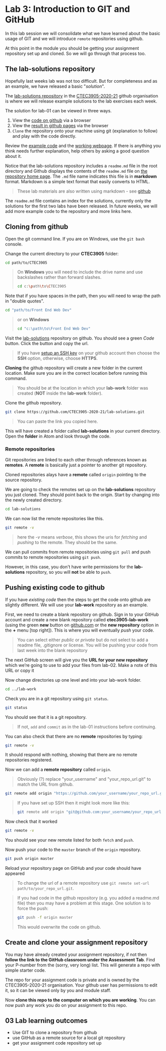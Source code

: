 # Lab 3: Introduction to GIT and GitHub

In this lab session we will consolidate what we have learned about the basic usage of GIT and we will introduce `remote` repositories using github.

At this point in the module you should be getting your assignment repository set up and cloned.
So we will go through that process too.

## The lab-solutions repository

Hopefully last weeks lab was not too difficult.
But for completeness and as an example, we have released a basic "*solution*".

The [lab-solutions repository](https://github.com/CTEC3905-2020-21/lab-solutions) in the [CTEC3905-2020-21](https://github.com/CTEC3905-2020-21) github organisation is where we will release example solutions to the lab exercises each week.

The solution for lab-01 can be viewed in three ways.

1. View the [code on github](https://github.com/CTEC3905-2020-21/lab-solutions/tree/master/lab-01) via a browser
1. View the [result in github pages](https://ctec3905-2020-21.github.io/lab-solutions/lab-01/) via the browser
1. `Clone` the repository onto your machine using git (explanation to follow) and play with the code directly.

Review the [example code](https://github.com/CTEC3905-2020-21/lab-solutions/tree/master/lab-01) and the [working webpage](https://ctec3905-2020-21.github.io/lab-solutions/lab-01/).
If there is anything you think needs further explanation, help others by asking a good question about it.

Notice that the lab-solutions repository includes a `readme.md` file in the root directory and Github displays the contents of the `readme.md` file on [the repository home page](https://github.com/CTEC3905-2020-21/lab-solutions).
The `.md` file name indicates this file is in **markdown** format.
Markdown is a simple text format that easily converts to HTML.
> These lab materials are also written using markdown - see [github](https://github.com/CTEC3905-2020-21/lab-materials)

The `readme.md` file contains an index for the solutions, currently only the solutions for the first two labs have been released.
In future weeks, we will add more example code to the repository and more links here.

## Cloning from github

Open the git command line.
If you are on Windows, use the `git bash` console.

Change the current directory to your **CTEC3905** folder:

```bash
cd path/to/CTEC3905
```

> On **Windows** you will need to include the drive name and use backslashes rather than forward slashes.
> ```bash
> cd c:\path\to\CTEC3905
> ```


Note that if you have spaces in the path, then you will need to wrap the path in "double quotes".
```bash
cd "path/to/Front End Web Dev"
```
> or on **Windows**
> ```bash
> cd "c:\path\to\Front End Web Dev"
> ```

Visit the [lab-solutions](https://github.com/CTEC3905-2020-21/lab-solutions) repository on github.
You should see a green *Code* button.
Click the button and copy the url.

> If you have [setup an SSH key](https://docs.github.com/en/free-pro-team@latest/github/authenticating-to-github/connecting-to-github-with-ssh) on your github account then choose the **SSH** option, otherwise, choose **HTTPS**.

**Cloning** the github repository will create a new folder in the current location.
Make sure you are in the correct location before running this command.
>You should be at the location in which your **lab-work** folder was created (**NOT** inside the **lab-work** folder).


Clone the github repository.

```bash
git clone https://github.com/CTEC3905-2020-21/lab-solutions.git
```
> You can paste the link you copied here.

This will have created a folder called **lab-solutions** in your current directory.
Open the **folder** in Atom and look through the code.

### Remote repositories

Git repositories are linked to each other through references known as **remotes**.
A **remote** is basically just a pointer to another git repository.

Cloned repositories alays have a **remote** called `origin` pointing to the source repository.

We are going to check the remotes set up on the **lab-solutions** repository you just cloned.
They should point back to the origin.
Start by changing into the newly created directory.

```bash
cd lab-solutions
```

We can now list the remote repositories like this.

```bash
git remote -v
```

> here the *-v* means *verbose*, this shows the uris for *fetching* and *pushing* to the remote. They should be the same.

We can pull commits from remote repositories using `git pull` and push commits to remote repositories using `git push`.

However, in this case, you don't have write permissions for the **lab-solutions** repository, so you will **not** be able to `push`.

## Pushing existing code to github

If you have *existing code* then the steps to get the code onto github are slightly different.
We will use your **lab-work** repository as an example.

First, we need to create a blank repository on github.
Sign in to your GitHub account and create a new blank repository called **ctec3905-lab-work** (using the green **new** button on [github.com](github.com) or the **new repository** option in the **+** menu [top right]).
This is where you will eventually *push* your code.

> You can select either *public* or *private* but do not select to add a readme file, .gitignore or license.
> You will be pushing your code from last week into the blank repository

The next GitHub screen will give you the **URL for your new repository** which we’re going to use to add your files from lab-02.
Make a note of this URL or copy it

Now change directories up one level and into your lab-work folder.

```bash
cd ../lab-work
```

Check you are in a git repository using `git status`.

```bash
git status
```

You should see that it is a git repository.
> If not, `add` and `commit` as in the lab-01 instructions before continuing.


You can also check that there are no **remote** repositories by typing:

```bash
git remote -v
```

It should respond with nothing, showing that there are no remote repositories registered.

Now we can add a **remote repository** called `origin`.

> Obviously (?) replace "your_username" and "your_repo_url.git" to match the URL from github.

```bash
git remote add origin "https://github.com/your_username/your_repo_url.git"
```

> If you have set up SSH then it might look more like this:
> ```bash
> git remote add origin "git@github.com:your_username/your_repo_url.git"
> ```

Now check that it worked

```bash
git remote -v
```

You should see your new remote listed for both `fetch` and `push`.

Now push your code to the `master` branch of the `origin` repository.

```bash
git push origin master
```

Reload your repository page on GitHub and your code should have appeared

>To change the url of a remote repository use `git remote set-url path/to/your_repo_url.git`.

>If you had code in the github repository (e.g. you added a readme.md file) then you may have a problem at this stage. One solution is to force the push:
> ```bash
> git push -f origin master
> ```
> This would overwrite the code on github.

## Create and clone your assignment repository

You may have already created your assignment repository, if not then **follow the link to the GitHub classroom under the Assessment Tab**.
Find your P-number from the (sorry, very long) list.
This will generate a repo with simple starter code.

The repo for your assignment code is private and is owned by the CTEC3905-2020-21 organisation.
Your github user has permissions to edit it, so it can be viewed only by you and module staff.

Now **clone this repo to the computer on which you are working**.
You can now push any work you do on your assignment to this repo.

## 03 Lab learning outcomes

- Use GIT to clone a repository from github
- use GitHub as a remote source for a local git repository
- get your assignment code repository set up
